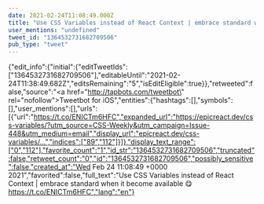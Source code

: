 ```yaml
---
date: 2021-02-24T11:08:49.000Z
title: "Use CSS Variables instead of React Context | embrace standard when it become available 😋 https://t.co/ENICTm6HFC″"
user_mentions: "undefined"
tweet_id: "1364532731682709506"
pub_type: "tweet"
---
```

{"edit_info":{"initial":{"editTweetIds":["1364532731682709506"],"editableUntil":"2021-02-24T11:38:49.682Z","editsRemaining":"5","isEditEligible":true}},"retweeted":false,"source":"<a href=\"http://tapbots.com/tweetbot\" rel=\"nofollow\">Tweetbot for iΟS</a>","entities":{"hashtags":[],"symbols":[],"user_mentions":[],"urls":[{"url":"https://t.co/ENICTm6HFC","expanded_url":"https://epicreact.dev/css-variables/?utm_source=CSS-Weekly&utm_campaign=Issue-448&utm_medium=email","display_url":"epicreact.dev/css-variables/…","indices":["89","112"]}]},"display_text_range":["0","112"],"favorite_count":"1","id_str":"1364532731682709506","truncated":false,"retweet_count":"0","id":"1364532731682709506","possibly_sensitive":false,"created_at":"Wed Feb 24 11:08:49 +0000 2021","favorited":false,"full_text":"Use CSS Variables instead of React Context | embrace standard when it become available 😋 https://t.co/ENICTm6HFC","lang":"en"}
